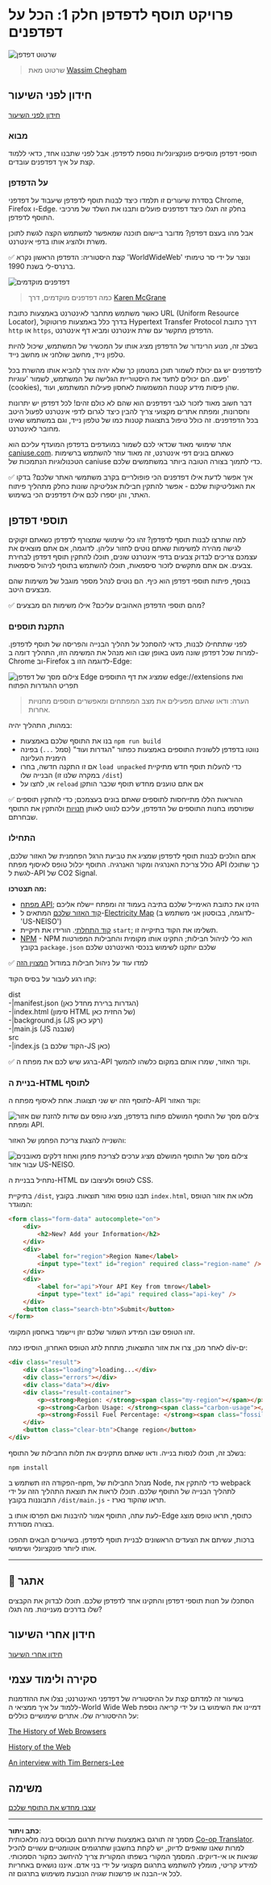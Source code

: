 <!--
CO_OP_TRANSLATOR_METADATA:
{
  "original_hash": "2326d04e194a10aa760b51f5e5a1f61d",
  "translation_date": "2025-08-29T01:10:50+00:00",
  "source_file": "5-browser-extension/1-about-browsers/README.md",
  "language_code": "he"
}
-->
# פרויקט תוסף לדפדפן חלק 1: הכל על דפדפנים

![שרטוט דפדפן](../../../../translated_images/browser.60317c9be8b7f84adce43e30bff8d47a1ae15793beab762317b2bc6b74337c1a.he.jpg)  
> שרטוט מאת [Wassim Chegham](https://dev.to/wassimchegham/ever-wondered-what-happens-when-you-type-in-a-url-in-an-address-bar-in-a-browser-3dob)

## חידון לפני השיעור

[חידון לפני השיעור](https://ff-quizzes.netlify.app/web/quiz/23)

### מבוא

תוספי דפדפן מוסיפים פונקציונליות נוספת לדפדפן. אבל לפני שתבנו אחד, כדאי ללמוד קצת על איך דפדפנים עובדים.

### על הדפדפן

בסדרת שיעורים זו תלמדו כיצד לבנות תוסף לדפדפן שיעבוד על דפדפני Chrome, Firefox ו-Edge. בחלק זה תגלו כיצד דפדפנים פועלים ותבנו את השלד של מרכיבי התוסף לדפדפן.

אבל מהו בעצם דפדפן? מדובר ביישום תוכנה שמאפשר למשתמש הקצה לגשת לתוכן משרת ולהציג אותו בדפי אינטרנט.

✅ קצת היסטוריה: הדפדפן הראשון נקרא 'WorldWideWeb' ונוצר על ידי סר טימותי ברנרס-לי בשנת 1990.

![דפדפנים מוקדמים](../../../../translated_images/earlybrowsers.d984b711cdf3a42ddac919d46c4b5ca7232f68ccfbd81395e04e5a64c0015277.he.jpg)  
> כמה דפדפנים מוקדמים, דרך [Karen McGrane](https://www.slideshare.net/KMcGrane/week-4-ixd-history-personal-computing)

כאשר משתמש מתחבר לאינטרנט באמצעות כתובת URL (Uniform Resource Locator), בדרך כלל באמצעות פרוטוקול Hypertext Transfer Protocol דרך כתובת `http` או `https`, הדפדפן מתקשר עם שרת אינטרנט ומביא דף אינטרנט.

בשלב זה, מנוע הרינדור של הדפדפן מציג אותו על המכשיר של המשתמש, שיכול להיות טלפון נייד, מחשב שולחני או מחשב נייד.

לדפדפנים יש גם יכולת לשמור תוכן במטמון כך שלא יהיה צורך להביא אותו מהשרת בכל פעם. הם יכולים לתעד את היסטוריית הגלישה של המשתמש, לשמור 'עוגיות' (cookies), שהן פיסות מידע קטנות המשמשות לאחסון פעילות המשתמש, ועוד.

דבר חשוב מאוד לזכור לגבי דפדפנים הוא שהם לא כולם זהים! לכל דפדפן יש יתרונות וחסרונות, ומפתח אתרים מקצועי צריך להבין כיצד לגרום לדפי אינטרנט לפעול היטב בכל הדפדפנים. זה כולל טיפול בתצוגות קטנות כמו של טלפון נייד, וגם במשתמש שאינו מחובר לאינטרנט.

אתר שימושי מאוד שכדאי לכם לשמור במועדפים בדפדפן המועדף עליכם הוא [caniuse.com](https://www.caniuse.com). כשאתם בונים דפי אינטרנט, זה מאוד עוזר להשתמש ברשימות הטכנולוגיות הנתמכות של caniuse כדי לתמוך בצורה הטובה ביותר במשתמשים שלכם.

✅ איך אפשר לדעת אילו דפדפנים הכי פופולריים בקרב משתמשי האתר שלכם? בדקו את האנליטיקות שלכם - אפשר להתקין חבילות אנליטיקה שונות כחלק מתהליך פיתוח האתר, והן יספרו לכם אילו דפדפנים הכי בשימוש.

## תוספי דפדפן

למה שתרצו לבנות תוסף לדפדפן? זהו כלי שימושי שמצורף לדפדפן כשאתם זקוקים לגישה מהירה למשימות שאתם נוטים לחזור עליהן. לדוגמה, אם אתם מוצאים את עצמכם צריכים לבדוק צבעים בדפי אינטרנט שונים, תוכלו להתקין תוסף דפדפן לבחירת צבעים. אם אתם מתקשים לזכור סיסמאות, תוכלו להשתמש בתוסף לניהול סיסמאות.

בנוסף, פיתוח תוספי דפדפן הוא כיף. הם נוטים לנהל מספר מוגבל של משימות שהם מבצעים היטב.

✅ מהם תוספי הדפדפן האהובים עליכם? אילו משימות הם מבצעים?

### התקנת תוספים

לפני שתתחילו לבנות, כדאי להסתכל על תהליך הבנייה והפריסה של תוסף לדפדפן. למרות שכל דפדפן שונה מעט באופן שבו הוא מנהל את המשימה הזו, התהליך דומה ב-Chrome וב-Firefox לדוגמה הזו ב-Edge:

![צילום מסך של דפדפן Edge שמציג את דף התוספים edge://extensions ואת תפריט ההגדרות הפתוח](../../../../translated_images/install-on-edge.d68781acaf0b3d3dada8b7507cde7a64bf74b7040d9818baaa9070668e819f90.he.png)

> הערה: ודאו שאתם מפעילים את מצב המפתחים ומאפשרים תוספים מחנויות אחרות.

במהות, התהליך יהיה:

- בנו את התוסף שלכם באמצעות `npm run build`  
- נווטו בדפדפן ללשונית התוספים באמצעות כפתור "הגדרות ועוד" (סמל `...`) בפינה הימנית העליונה  
- אם זו התקנה חדשה, בחרו `load unpacked` כדי להעלות תוסף חדש מתיקיית הבנייה שלו (במקרה שלנו זו `/dist`)  
- או, לחצו על `reload` אם אתם טוענים מחדש תוסף שכבר הותקן  

✅ ההוראות הללו מתייחסות לתוספים שאתם בונים בעצמכם; כדי להתקין תוספים שפורסמו בחנות התוספים של הדפדפן, עליכם לנווט לאותן [חנויות](https://microsoftedge.microsoft.com/addons/Microsoft-Edge-Extensions-Home) ולהתקין את התוסף שבחרתם.

### התחילו

אתם הולכים לבנות תוסף לדפדפן שמציג את טביעת הרגל הפחמנית של האזור שלכם, כולל צריכת האנרגיה ומקור האנרגיה. התוסף יכלול טופס לאיסוף מפתח API כך שתוכלו לגשת ל-API של CO2 Signal.

**מה תצטרכו:**

- [מפתח API](https://www.co2signal.com/); הזינו את כתובת האימייל שלכם בתיבה בעמוד זה ומפתח יישלח אליכם  
- [קוד האזור שלכם](http://api.electricitymap.org/v3/zones) המתאים ל-[Electricity Map](https://www.electricitymap.org/map) (לדוגמה, בבוסטון אני משתמש ב-'US-NEISO')  
- [קוד התחלתי](../../../../5-browser-extension/start). הורידו את תיקיית `start`; תשלימו את הקוד בתיקייה זו.  
- [NPM](https://www.npmjs.com) - NPM הוא כלי לניהול חבילות; התקינו אותו מקומית והחבילות המפורטות בקובץ `package.json` שלכם יותקנו לשימוש בנכסי האינטרנט שלכם  

✅ למדו עוד על ניהול חבילות במודול [המצוין הזה](https://docs.microsoft.com/learn/modules/create-nodejs-project-dependencies/?WT.mc_id=academic-77807-sagibbon)

קחו רגע לעבור על בסיס הקוד:

dist  
    -|manifest.json (הגדרות ברירת מחדל כאן)  
    -|index.html (סימון HTML של החזית כאן)  
    -|background.js (JS רקע כאן)  
    -|main.js (JS שנבנה)  
src  
    -|index.js (הקוד שלכם ב-JS כאן)  

✅ ברגע שיש לכם את מפתח ה-API וקוד האזור, שמרו אותם במקום כלשהו להמשך.

### בניית ה-HTML לתוסף

לתוסף הזה יש שני תצוגות. אחת לאיסוף מפתח ה-API וקוד האזור:

![צילום מסך של התוסף המושלם פתוח בדפדפן, מציג טופס עם שדות להזנת שם אזור ומפתח API.](../../../../translated_images/1.b6da8c1394b07491afeb6b2a8e5aca73ebd3cf478e27bcc9aeabb187e722648e.he.png)

והשנייה להצגת צריכת הפחמן של האזור:

![צילום מסך של התוסף המושלם מציג ערכים לצריכת פחמן ואחוז דלקים מאובנים עבור אזור US-NEISO.](../../../../translated_images/2.1dae52ff0804224692cd648afbf2342955d7afe3b0101b617268130dfb427f55.he.png)

נתחיל בבניית ה-HTML לטופס ולעיצובו עם CSS.

בתיקיית `/dist`, תבנו טופס ואזור תוצאות. בקובץ `index.html`, מלאו את אזור הטופס המוגדר:

```HTML
<form class="form-data" autocomplete="on">
	<div>
		<h2>New? Add your Information</h2>
	</div>
	<div>
		<label for="region">Region Name</label>
		<input type="text" id="region" required class="region-name" />
	</div>
	<div>
		<label for="api">Your API Key from tmrow</label>
		<input type="text" id="api" required class="api-key" />
	</div>
	<button class="search-btn">Submit</button>
</form>	
```  
זהו הטופס שבו המידע השמור שלכם יוזן ויישמר באחסון המקומי.

לאחר מכן, צרו את אזור התוצאות; מתחת לתג הטופס האחרון, הוסיפו כמה div-ים:

```HTML
<div class="result">
	<div class="loading">loading...</div>
	<div class="errors"></div>
	<div class="data"></div>
	<div class="result-container">
		<p><strong>Region: </strong><span class="my-region"></span></p>
		<p><strong>Carbon Usage: </strong><span class="carbon-usage"></span></p>
		<p><strong>Fossil Fuel Percentage: </strong><span class="fossil-fuel"></span></p>
	</div>
	<button class="clear-btn">Change region</button>
</div>
```  
בשלב זה, תוכלו לנסות בנייה. ודאו שאתם מתקינים את תלות החבילות של התוסף:

```
npm install
```  

הפקודה הזו תשתמש ב-npm, מנהל החבילות של Node, כדי להתקין את webpack לתהליך הבנייה של התוסף שלכם. תוכלו לראות את תוצאת התהליך הזה על ידי התבוננות בקובץ `/dist/main.js` - תראו שהקוד נארז.

לעת עתה, התוסף אמור להיבנות ואם תפרסו אותו ב-Edge כתוסף, תראו טופס מוצג בצורה מסודרת.

ברכות, עשיתם את הצעדים הראשונים לבניית תוסף לדפדפן. בשיעורים הבאים תהפכו אותו ליותר פונקציונלי ושימושי.

---

## 🚀 אתגר

הסתכלו על חנות תוספי דפדפן והתקינו אחד לדפדפן שלכם. תוכלו לבדוק את הקבצים שלו בדרכים מעניינות. מה תגלו?

## חידון אחרי השיעור

[חידון אחרי השיעור](https://ff-quizzes.netlify.app/web/quiz/24)

## סקירה ולימוד עצמי

בשיעור זה למדתם קצת על ההיסטוריה של דפדפני האינטרנט; נצלו את ההזדמנות ללמוד על איך ממציאי ה-World Wide Web דמיינו את השימוש בו על ידי קריאה נוספת על ההיסטוריה שלו. אתרים שימושיים כוללים:

[The History of Web Browsers](https://www.mozilla.org/firefox/browsers/browser-history/)  

[History of the Web](https://webfoundation.org/about/vision/history-of-the-web/)  

[An interview with Tim Berners-Lee](https://www.theguardian.com/technology/2019/mar/12/tim-berners-lee-on-30-years-of-the-web-if-we-dream-a-little-we-can-get-the-web-we-want)  

## משימה

[עצבו מחדש את התוסף שלכם](assignment.md)  

---

**כתב ויתור**:  
מסמך זה תורגם באמצעות שירות תרגום מבוסס בינה מלאכותית [Co-op Translator](https://github.com/Azure/co-op-translator). למרות שאנו שואפים לדיוק, יש לקחת בחשבון שתרגומים אוטומטיים עשויים להכיל שגיאות או אי-דיוקים. המסמך המקורי בשפתו המקורית צריך להיחשב כמקור הסמכותי. למידע קריטי, מומלץ להשתמש בתרגום מקצועי על ידי בני אדם. איננו נושאים באחריות לכל אי-הבנה או פרשנות שגויה הנובעת משימוש בתרגום זה.